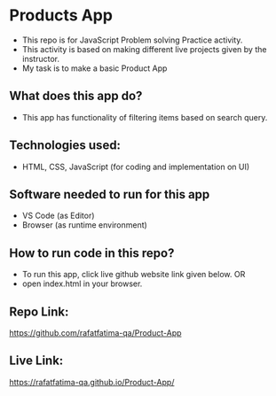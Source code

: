 # Products App
- This repo is for JavaScript Problem solving Practice activity.
- This activity is based on making different live projects given by the instructor.
- My task is to make a basic Product App

## What does this app do?
- This app has functionality of filtering items based on search query.

## Technologies used:
- HTML, CSS, JavaScript (for coding and implementation  on UI)

## Software needed to run for this app
- VS Code (as Editor)
- Browser (as runtime environment)

## How to run code in this repo?
- To run this app, click live github website link given below.
            OR
- open index.html in your browser.

## Repo Link:
https://github.com/rafatfatima-qa/Product-App

## Live Link:
https://rafatfatima-qa.github.io/Product-App/
